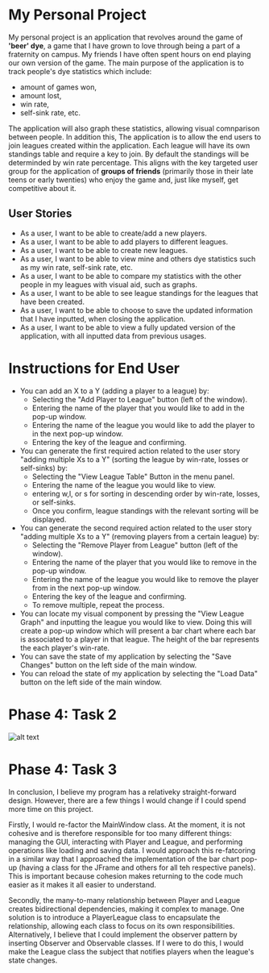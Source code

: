 # My Personal Project 
My personal project is an application that revolves around the game of **'beer' dye**, a game that I have grown to love through being a part of a fraternity on campus. My friends I have often spent hours on end playing our own version of the game. The main purpose of the application is to track people's dye statistics which include:
- amount of games won, 
- amount lost, 
- win rate, 
- self-sink rate, etc. 

The application will also graph these statistics, allowing visual comnparison between people. In addition this, The application is to allow the end users to join leagues created within the application. Each league will have its own standings table and require a key to join. By default the standings will be determinded by win rate percentage. This aligns with the key targeted user group for the application of **groups of friends** (primarily those in their late teens or early twenties) who enjoy the game and, just like myself, get competitive about it. 

## User Stories
- As a user, I want to be able to create/add a new players.
- As a user, I want to be able to add players to different leagues.
- As a user, I want to be able to create new leagues. 
- As a user, I want to be able to view mine and others dye statistics such as my win rate, self-sink rate, etc.
- As a user, I want to be able to compare my statistics with the other people in my leagues with visual aid, such as graphs.
- As a user, I want to be able to see league standings for the leagues that have been created.
- As a user, I want to be able to choose to save the updated information that I have inputted, when closing the application.
- As a user, I want to be able to view a fully updated version of the application, with all inputted data from previous usages. 


# Instructions for End User
- You can add an X to a Y (adding a player to a league) by:
    - Selecting the "Add Player to League" button (left of the window).
    - Entering the name of the player that you would like to add in the pop-up window.
    - Entering the name of the league you would like to add the player to in the next pop-up window.
    - Entering the key of the league and confirming. 
- You can generate the first required action related to the user story "adding multiple Xs to a Y" (sorting the league by win-rate, losses or self-sinks) by:
    - Selecting the "View League Table" Button in the menu panel.
    - Entering the name of the league you would like to view.
    - entering w,l, or s for sorting in descending order by win-rate, losses, or self-sinks.
    - Once you confirm, league standings with the relevant sorting will be displayed.
- You can generate the second required action related to the user story "adding multiple Xs to a Y" (removing players from a certain league) by:
    - Selecting the "Remove Player from League" button (left of the window).
    - Entering the name of the player that you would like to remove in the pop-up window.
    - Entering the name of the league you would like to remove the player from in the next pop-up window.
    - Entering the key of the league and confirming. 
    - To remove multiple, repeat the process.
- You can locate my visual component by pressing the "View League Graph" and inputting the league you would like to view. Doing this will create a pop-up window which will present a bar chart where each bar is associated to a player in that league. The height of the bar represents the each player's win-rate. 
- You can save the state of my application by selecting the "Save Changes" button on the left side of the main window.
- You can reload the state of my application by selecting the "Load Data" button on the left side of the main window.

# Phase 4: Task 2
![alt text](image.png)


# Phase 4: Task 3

In conclusion, I believe my program has a relativeky straight-forward design. However, there are a few things I would change if I could spend more time on this project.

Firstly, I would re-factor the MainWindow class. At the moment, it is not cohesive and is therefore responsible for too many different things: managing the GUI, interacting with Player and League, and performing operations like loading and saving data. I would approach this re-fatcoring in a similar way that I approached the implementation of the bar chart pop-up (having a class for the JFrame and others for all teh respective panels). This is important because cohesion makes returning to the code much easier as it makes it all easier to understand. 

Secondly, the many-to-many relationship between Player and League creates bidirectional dependencies, making it complex to manage. One solution is to introduce a PlayerLeague class to encapsulate the relationship, allowing each class to focus on its own responsibilities. Alternatively, I believe that I could implement the observer pattern by inserting Observer and Observable classes. If I were to do this, I would make the League class the subject that notifies players when the league's state changes.
